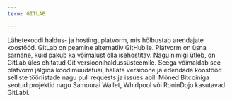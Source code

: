 ```yaml
---
term: GITLAB

---
```

Lähetekoodi haldus- ja hostinguplatvorm, mis hõlbustab arendajate koostööd. GitLab on peamine alternatiiv GitHubile. Platvorm on üsna sarnane, kuid pakub ka võimalust olla isehostitav. Nagu nimigi ütleb, on GitLab üles ehitatud Git versioonihaldussüsteemile. Seega võimaldab see platvorm jälgida koodimuudatusi, hallata versioone ja edendada koostööd selliste tööriistade nagu pull requests ja issues abil. Mõned Bitcoiniga seotud projektid nagu Samourai Wallet, Whirlpool või RoninDojo kasutavad GitLabi.
